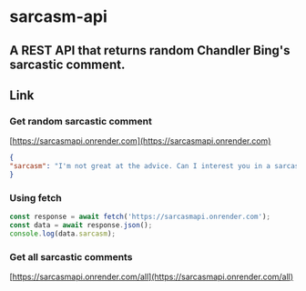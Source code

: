 # sarcasm-api

## A REST API that returns random Chandler Bing's sarcastic comment.

## Link

### Get random sarcastic comment
[https://sarcasmapi.onrender.com](https://sarcasmapi.onrender.com)
```json
{
"sarcasm": "I'm not great at the advice. Can I interest you in a sarcastic comment."
}
```

### Using fetch
```js
const response = await fetch('https://sarcasmapi.onrender.com');
const data = await response.json();
console.log(data.sarcasm);
```

### Get all sarcastic comments
[https://sarcasmapi.onrender.com/all](https://sarcasmapi.onrender.com/all)

